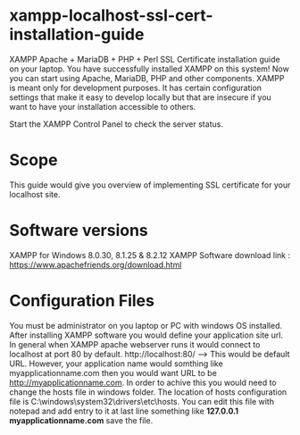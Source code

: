 # xampp-localhost-ssl-cert-installation-guide
XAMPP Apache + MariaDB + PHP + Perl SSL Certificate installation guide on your laptop.
You have successfully installed XAMPP on this system! Now you can start using Apache, MariaDB, PHP and other components. 
XAMPP is meant only for development purposes. It has certain configuration settings that make it easy to develop locally but that are insecure if you want to have your installation accessible to others.

Start the XAMPP Control Panel to check the server status.
# Scope 
This guide would give you overview of implementing SSL certificate for your localhost site.
# Software versions
XAMPP for Windows 8.0.30, 8.1.25 & 8.2.12
XAMPP Software download link : https://www.apachefriends.org/download.html
# Configuration Files
You must be administrator on you laptop or PC with windows OS installed. After installing XAMPP software you would define your application site url. In general when XAMPP apache webserver runs it would connect to localhost at port 80 by default. http://localhost:80/ --> This would be default URL. However, your application name would somthing like myapplicationname.com then you would want URL to be http://myapplicationname.com. In order to achive this you would need to change the hosts file in windows folder.
The location of hosts configuration file is C:\windows\system32\drivers\etc\hosts. You can edit this file with notepad and add entry to it at last line something like 
**127.0.0.1 myapplicationname.com** save the file.


